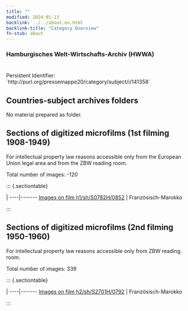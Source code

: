 ```yaml
---
title: ""
modified: 2024-01-13
backlink: ../../about.en.html
backlink-title: "Category Overview"
fn-stub: about
---
```


### Hamburgisches Welt-Wirtschafts-Archiv (HWWA)

# 

<div class="hint">Persistent Identifier: `http://purl.org/pressemappe20/category/subject/i/141358`</div>







## Countries-subject archives folders





No material prepared as folder.



<a id="filmsections" />

## Sections of digitized microfilms (1st filming 1908-1949)

<p>For intellectual property law reasons accessible only from the European Union legal area and from the ZBW reading room.</p>



<p>Total number of images: -120</p>




::: {.sectiontable}

 | 
----|-------
<a class="btn" href="https://pm20.zbw.eu/film/h1/sh/S0782H/0852" rel="nofollow">Images on film h1/sh/S0782H/0852</a> | Französisch-Marokko


:::




## Sections of digitized microfilms (2nd filming 1950-1960)

<p>For intellectual property law reasons accessible only from ZBW reading room.</p>



<p>Total number of images: 339</p>




::: {.sectiontable}

 | 
----|-------
<a class="btn" href="https://pm20.zbw.eu/film/h2/sh/S2701H/0792" rel="nofollow">Images on film h2/sh/S2701H/0792</a> | Französisch-Marokko


:::
















